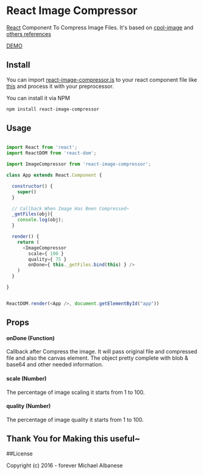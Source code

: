 # React Image Compressor
[React](http://facebook.github.io/react) Component To Compress Image Files. It's based on [cpol-image](https://beta.webcomponents.org/element/3mp3ri0r/cpol-image) and [others references](#credits)

[DEMO](https://bosnaufal.github.io/react-image-compressor)


## Install
You can import [react-image-compressor.js](./src/js/components/react-image-compressor.js) to your react component file like [this](./src/js/components/app.js) and process it with your preprocessor.

You can install it via NPM
```bash
npm install react-image-compressor
```

## Usage
```javascript

import React from 'react';
import ReactDOM from 'react-dom';

import ImageCompressor from 'react-image-compressor';

class App extends React.Component {

  constructor() {
    super()
  }

  // Callback When Image Has Been Compressed~
  _getFiles(obj){
    console.log(obj);
  }

  render() {
    return (
      <ImageCompressor
        scale={ 100 }
        quality={ 75 }
        onDone={ this._getFiles.bind(this) } />
    )
  }

}


ReactDOM.render(<App />, document.getElementById("app"))

```

## Props
#### onDone (Function)
Callback after Compress the image. It will pass original file and compressed file and also the canvas element. The object pretty complete with blob & base64 and other needed information.

#### scale (Number)
The percentage of image scaling it starts from 1 to 100.

#### quality (Number)
The percentage of image quality it starts from 1 to 100.


## Thank You for Making this useful~

##License
 
Copyright (c) 2016 - forever Michael Albanese